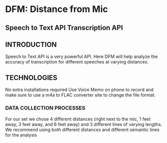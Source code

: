 # DFM: Distance from Mic 
## Speech to Text API Transcription API

## INTRODUCTION
Speech to Text API is a very powerful API. Here DFM will help analyze the accuracy of transcription for different speeches at varying distances. 

## TECHNOLOGIES
No extra installations required 
Use Voice Memo on phone to record and make sure to use a m4a to FLAC converter site to change the file format.

### DATA COLLECTION PROCESSES
For our set we chose 4 different distances (right next to the mic, 1 feet away, 3 feet away, and 6 feet away) and 3 different lines of varying lengths. We recommend using both different distances and different semantic lines for the analysis

